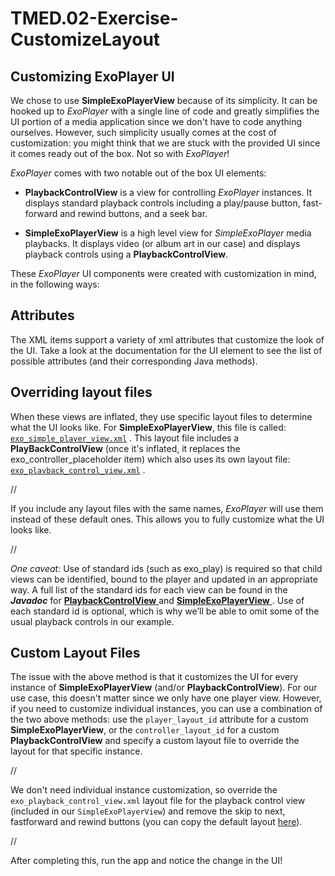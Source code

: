 # TMED.02-Exercise-CustomizeLayout

## Customizing ExoPlayer UI

We chose to use __SimpleExoPlayerView__ because of its simplicity. 
It can be hooked up to _ExoPlayer_ with a single line of code and greatly simplifies the UI portion of a media application since we don't have to code anything ourselves. 
However, such simplicity usually comes at the cost of customization: 
you might think that we are stuck with the provided UI since it comes ready out of the box. 
Not so with _ExoPlayer_! 

_ExoPlayer_ comes with two notable out of the box UI elements:

- __PlaybackControlView__ is a view for controlling _ExoPlayer_ instances. 
    It displays standard playback controls including a play/pause button, fast-forward and rewind buttons, and a seek bar.

- __SimpleExoPlayerView__ is a high level view for _SimpleExoPlayer_ media playbacks. 
    It displays video (or album art in our case) and displays playback controls using a __PlaybackControlView__.

These _ExoPlayer_ UI components were created with customization in mind, in the following ways:



## Attributes

The XML items support a variety of xml attributes that customize the look of the UI. 
Take a look at the documentation for the UI element to see the list of possible attributes 
(and their corresponding Java methods).


## Overriding layout files

When these views are inflated, they use specific layout files to determine what the UI looks like. 
For __SimpleExoPlayerView__, this file is called: 
[`exo_simple_player_view.xml`](https://github.com/google/ExoPlayer/blob/release-v2/library/ui/src/main/res/layout/exo_simple_player_view.xml)
. 
This layout file includes a __PlayBackControlView__ 
(once it's inflated, it replaces the exo_controller_placeholder item) 
which also uses its own layout file: 
[`exo_playback_control_view.xml`](https://github.com/google/ExoPlayer/blob/release-v2/library/ui/src/main/res/layout/exo_playback_control_view.xml)
.

//

If you include any layout files with the same names, _ExoPlayer_ will use them instead of these default ones. 
This allows you to fully customize what the UI looks like.

//

_One caveat:_ 
Use of standard ids (such as exo_play) is required so that child views can be identified, bound to the player and updated in an appropriate way. 
A full list of the standard ids for each view can be found in the ___Javadoc___ for 
[ __PlaybackControlView__ ](http://google.github.io/ExoPlayer/doc/reference/index.html?com/google/android/exoplayer2/ui/PlaybackControlView.html)
and 
[ __SimpleExoPlayerView__ ](http://google.github.io/ExoPlayer/doc/reference/index.html?com/google/android/exoplayer2/ui/SimpleExoPlayerView.html)
. 
Use of each standard id is optional, which is why we’ll be able to omit some of the usual playback controls in our example.


## Custom Layout Files

The issue with the above method is that it customizes the UI for every instance of __SimpleExoPlayerView__ (and/or __PlaybackControlView__). 
For our use case, this doesn't matter since we only have one player view. 
However, if you need to customize individual instances, you can use a combination of the two above methods: use 
 the `player_layout_id` attribute for a custom __SimpleExoPlayerView__, or 
 the `controller_layout_id` for a custom __PlaybackControlView__ and specify a custom layout file to override the layout for that specific instance.

//

We don't need individual instance customization, so 
override the `exo_playback_control_view.xml` layout file for the playback control view (included in our `SimpleExoPlayerView`) and 
remove the skip to next, fastforward and rewind buttons (you can copy the default layout [here](https://github.com/google/ExoPlayer/blob/release-v2/library/ui/src/main/res/layout/exo_playback_control_view.xml)).

//

After completing this, run the app and notice the change in the UI!
